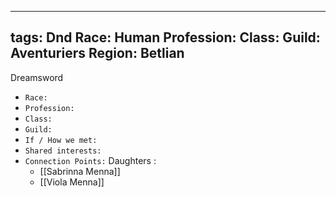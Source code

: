 
---
tags: Dnd
Race: Human
Profession:
Class: 
Guild: Aventuriers
Region: Betlian
---
Dreamsword
- `Race:` 
- `Profession:`
- `Class:`
- `Guild:`
- `If / How we met:`
- `Shared interests:`
- `Connection Points:`
Daughters :
	- [[Sabrinna Menna]]
	- [[Viola Menna]]